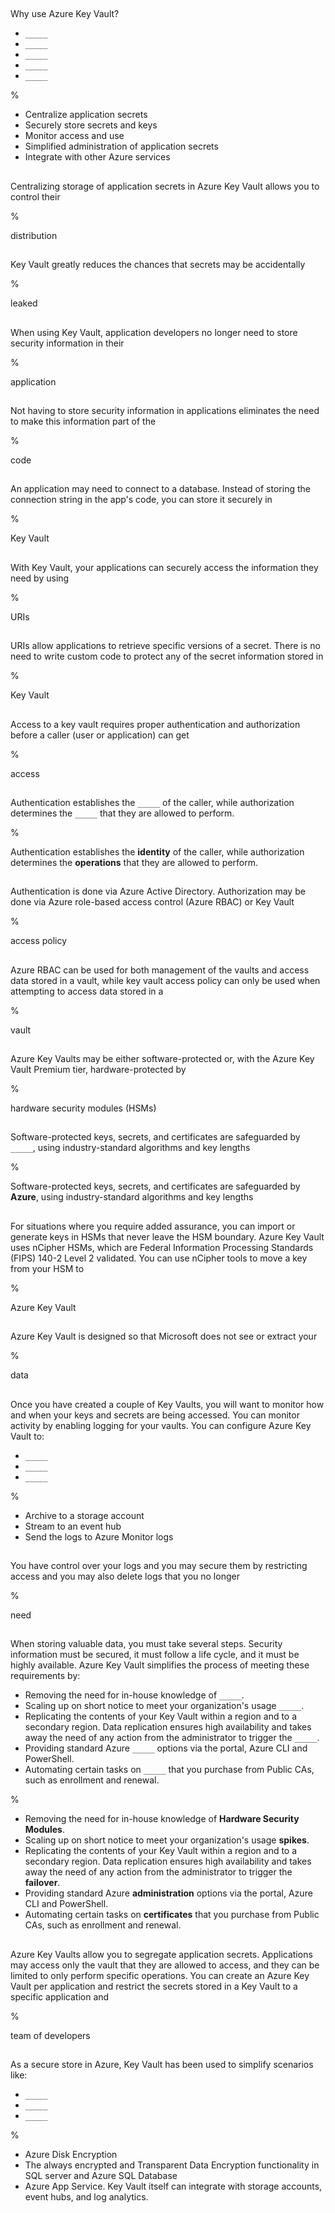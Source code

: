 ##

Why use Azure Key Vault?

- `_____`
- `_____`
- `_____`
- `_____`
- `_____`

%

- Centralize application secrets
- Securely store secrets and keys
- Monitor access and use
- Simplified administration of application secrets
- Integrate with other Azure services

##

Centralizing storage of application secrets in Azure Key Vault allows you to control their

%

distribution

##

Key Vault greatly reduces the chances that secrets may be accidentally

%

leaked

##

When using Key Vault, application developers no longer need to store security information in their

%

application

##

Not having to store security information in applications eliminates the need to make this information part of the

%

code

##

An application may need to connect to a database. Instead of storing the connection string in the app's code, you can store it securely in

%

Key Vault

##

With Key Vault, your applications can securely access the information they need by using

%

URIs

##

URIs allow applications to retrieve specific versions of a secret. There is no need to write custom code to protect any of the secret information stored in

%

Key Vault

##

Access to a key vault requires proper authentication and authorization before a caller (user or application) can get

%

access

##

Authentication establishes the `_____` of the caller, while authorization determines the `_____` that they are allowed to perform.

%

Authentication establishes the **identity** of the caller, while authorization determines the **operations** that they are allowed to perform.

##

Authentication is done via Azure Active Directory. Authorization may be done via Azure role-based access control (Azure RBAC) or Key Vault

%

access policy

##

Azure RBAC can be used for both management of the vaults and access data stored in a vault, while key vault access policy can only be used when attempting to access data stored in a

%

vault

##

Azure Key Vaults may be either software-protected or, with the Azure Key Vault Premium tier, hardware-protected by 

%

hardware security modules (HSMs) 

##

Software-protected keys, secrets, and certificates are safeguarded by `_____`, using industry-standard algorithms and key lengths

%

Software-protected keys, secrets, and certificates are safeguarded by **Azure**, using industry-standard algorithms and key lengths

##

For situations where you require added assurance, you can import or generate keys in HSMs that never leave the HSM boundary. Azure Key Vault uses nCipher HSMs, which are Federal Information Processing Standards (FIPS) 140-2 Level 2 validated. You can use nCipher tools to move a key from your HSM to

%

Azure Key Vault

##

Azure Key Vault is designed so that Microsoft does not see or extract your

%

data

##

Once you have created a couple of Key Vaults, you will want to monitor how and when your keys and secrets are being accessed. You can monitor activity by enabling logging for your vaults. You can configure Azure Key Vault to:

- `_____`
- `_____`
- `_____`

%

- Archive to a storage account
- Stream to an event hub
- Send the logs to Azure Monitor logs

##

You have control over your logs and you may secure them by restricting access and you may also delete logs that you no longer

%

need

##

When storing valuable data, you must take several steps. Security information must be secured, it must follow a life cycle, and it must be highly available. Azure Key Vault simplifies the process of meeting these requirements by:

- Removing the need for in-house knowledge of `_____`.
- Scaling up on short notice to meet your organization's usage `_____`.
- Replicating the contents of your Key Vault within a region and to a secondary region. Data replication ensures high availability and takes away the need of any action from the administrator to trigger the `_____`.
- Providing standard Azure `_____` options via the portal, Azure CLI and PowerShell.
- Automating certain tasks on `_____` that you purchase from Public CAs, such as enrollment and renewal.

%

- Removing the need for in-house knowledge of **Hardware Security Modules**.
- Scaling up on short notice to meet your organization's usage **spikes**.
- Replicating the contents of your Key Vault within a region and to a secondary region. Data replication ensures high availability and takes away the need of any action from the administrator to trigger the **failover**.
- Providing standard Azure **administration** options via the portal, Azure CLI and PowerShell.
- Automating certain tasks on **certificates** that you purchase from Public CAs, such as enrollment and renewal.

##

Azure Key Vaults allow you to segregate application secrets. Applications may access only the vault that they are allowed to access, and they can be limited to only perform specific operations. You can create an Azure Key Vault per application and restrict the secrets stored in a Key Vault to a specific application and

%

team of developers

##

As a secure store in Azure, Key Vault has been used to simplify scenarios like:

- `_____`
- `_____`
- `_____`

%

- Azure Disk Encryption
- The always encrypted and Transparent Data Encryption functionality in SQL server and Azure SQL Database
- Azure App Service.
Key Vault itself can integrate with storage accounts, event hubs, and log analytics.
